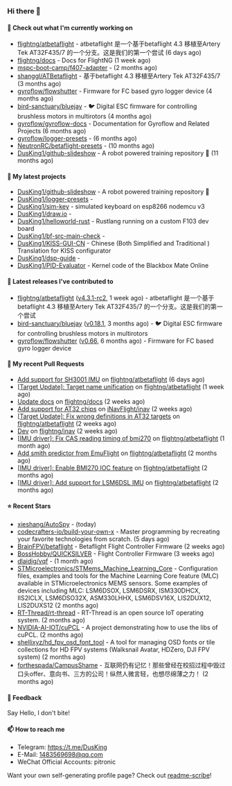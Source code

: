 ### Hi there 👋

#### 👷 Check out what I'm currently working on

- [flightng/atbetaflight](https://github.com/flightng/atbetaflight) - atbetaflight 是一个基于betaflight 4.3  移植至Artery Tek AT32F435/7 的一个分支。这是我们的第一个尝试 (6 days ago)
- [flightng/docs](https://github.com/flightng/docs) - Docs for FlightNG (1 week ago)
- [mspc-boot-camp/f407-adapter](https://github.com/mspc-boot-camp/f407-adapter) -  (2 months ago)
- [shanggl/ATBetaflight](https://github.com/shanggl/ATBetaflight) - 基于betaflight 4.3  移植至Artery Tek AT32F435/7 (3 months ago)
- [gyroflow/flowshutter](https://github.com/gyroflow/flowshutter) - Firmware for FC based gyro logger device (4 months ago)
- [bird-sanctuary/bluejay](https://github.com/bird-sanctuary/bluejay) - :bird: Digital ESC firmware for controlling brushless motors in multirotors (4 months ago)
- [gyroflow/gyroflow-docs](https://github.com/gyroflow/gyroflow-docs) - Documentation for Gyroflow and Related Projects (6 months ago)
- [gyroflow/logger-presets](https://github.com/gyroflow/logger-presets) -  (6 months ago)
- [NeutronRC/betaflight-presets](https://github.com/NeutronRC/betaflight-presets) -  (10 months ago)
- [DusKing1/github-slideshow](https://github.com/DusKing1/github-slideshow) - A robot powered training repository :robot: (11 months ago)

#### 🌱 My latest projects

- [DusKing1/github-slideshow](https://github.com/DusKing1/github-slideshow) - A robot powered training repository :robot:
- [DusKing1/logger-presets](https://github.com/DusKing1/logger-presets) - 
- [DusKing1/sim-key](https://github.com/DusKing1/sim-key) - simulated keyboard on esp8266 nodemcu v3
- [DusKing1/draw.io](https://github.com/DusKing1/draw.io) - 
- [DusKing1/helloworld-rust](https://github.com/DusKing1/helloworld-rust) - Rustlang running on a custom F103 dev board
- [DusKing1/bf-src-main-check](https://github.com/DusKing1/bf-src-main-check) - 
- [DusKing1/KISS-GUI-CN](https://github.com/DusKing1/KISS-GUI-CN) - Chinese (Both Simplified and Traditional ) Translation for KISS configurator
- [DusKing1/dsp-guide](https://github.com/DusKing1/dsp-guide) - 
- [DusKing1/PID-Evaluator](https://github.com/DusKing1/PID-Evaluator) - Kernel code of the Blackbox Mate Online

#### 🔭 Latest releases I've contributed to

- [flightng/atbetaflight](https://github.com/flightng/atbetaflight) ([v4.3.1-rc2](https://github.com/flightng/atbetaflight/releases/tag/v4.3.1-rc2), 1 week ago) - atbetaflight 是一个基于betaflight 4.3  移植至Artery Tek AT32F435/7 的一个分支。这是我们的第一个尝试
- [bird-sanctuary/bluejay](https://github.com/bird-sanctuary/bluejay) ([v0.18.1](https://github.com/bird-sanctuary/bluejay/releases/tag/v0.18.1), 3 months ago) - :bird: Digital ESC firmware for controlling brushless motors in multirotors
- [gyroflow/flowshutter](https://github.com/gyroflow/flowshutter) ([v0.66](https://github.com/gyroflow/flowshutter/releases/tag/v0.66), 6 months ago) - Firmware for FC based gyro logger device

#### 🔨 My recent Pull Requests

- [Add support for SH3001 IMU](https://github.com/flightng/atbetaflight/pull/28) on [flightng/atbetaflight](https://github.com/flightng/atbetaflight) (6 days ago)
- [[Target Update]: Target name unification](https://github.com/flightng/atbetaflight/pull/27) on [flightng/atbetaflight](https://github.com/flightng/atbetaflight) (1 week ago)
- [Update docs](https://github.com/flightng/docs/pull/2) on [flightng/docs](https://github.com/flightng/docs) (2 weeks ago)
- [Add support for AT32 chips](https://github.com/iNavFlight/inav/pull/8752) on [iNavFlight/inav](https://github.com/iNavFlight/inav) (2 weeks ago)
- [[Target Update]: Fix wrong definitions in AT32 targets](https://github.com/flightng/atbetaflight/pull/25) on [flightng/atbetaflight](https://github.com/flightng/atbetaflight) (2 weeks ago)
- [Dev](https://github.com/flightng/inav/pull/1) on [flightng/inav](https://github.com/flightng/inav) (2 weeks ago)
- [[IMU driver]: Fix CAS reading timing of bmi270](https://github.com/flightng/atbetaflight/pull/22) on [flightng/atbetaflight](https://github.com/flightng/atbetaflight) (1 month ago)
- [Add smith predictor from EmuFlight](https://github.com/flightng/atbetaflight/pull/21) on [flightng/atbetaflight](https://github.com/flightng/atbetaflight) (2 months ago)
- [[IMU driver]: Enable BMI270 IOC feature](https://github.com/flightng/atbetaflight/pull/20) on [flightng/atbetaflight](https://github.com/flightng/atbetaflight) (2 months ago)
- [[IMU driver]: Add support for LSM6DSL IMU](https://github.com/flightng/atbetaflight/pull/19) on [flightng/atbetaflight](https://github.com/flightng/atbetaflight) (2 months ago)

#### ⭐ Recent Stars

- [xieshang/AutoSpy](https://github.com/xieshang/AutoSpy) -  (today)
- [codecrafters-io/build-your-own-x](https://github.com/codecrafters-io/build-your-own-x) - Master programming by recreating your favorite technologies from scratch. (5 days ago)
- [BrainFPV/betaflight](https://github.com/BrainFPV/betaflight) - Betaflight Flight Controller Firmware (2 weeks ago)
- [BossHobby/QUICKSILVER](https://github.com/BossHobby/QUICKSILVER) - Flight Controller Firmware (3 weeks ago)
- [dlaidig/vqf](https://github.com/dlaidig/vqf) -  (1 month ago)
- [STMicroelectronics/STMems_Machine_Learning_Core](https://github.com/STMicroelectronics/STMems_Machine_Learning_Core) - Configuration files, examples and tools for the Machine Learning Core feature (MLC) available in STMicroelectronics MEMS sensors. Some examples of devices including MLC: LSM6DSOX, LSM6DSRX, ISM330DHCX, IIS2ICLX, LSM6DSO32X, ASM330LHHX, LSM6DSV16X, LIS2DUX12, LIS2DUXS12 (2 months ago)
- [RT-Thread/rt-thread](https://github.com/RT-Thread/rt-thread) - RT-Thread is an open source IoT operating system. (2 months ago)
- [NVIDIA-AI-IOT/cuPCL](https://github.com/NVIDIA-AI-IOT/cuPCL) - A project demonstrating how to use the libs of cuPCL. (2 months ago)
- [shellixyz/hd_fpv_osd_font_tool](https://github.com/shellixyz/hd_fpv_osd_font_tool) - A tool for managing OSD fonts or tile collections for HD FPV systems (Walksnail Avatar, HDZero, DJI FPV system) (2 months ago)
- [forthespada/CampusShame](https://github.com/forthespada/CampusShame) - 互联网仍有记忆！那些曾经在校招过程中毁过口头offer、意向书、三方的公司！纵然人微言轻，也想尽绵薄之力！ (2 months ago)

#### 💬 Feedback

Say Hello, I don't bite!

#### 📫 How to reach me

- Telegram: https://t.me/DusKing
- E-Mail: 1483569698@qq.com
- WeChat Official Accounts: pitronic

Want your own self-generating profile page? Check out [readme-scribe](https://github.com/muesli/readme-scribe)!
